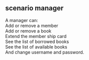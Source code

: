 ## scenario manager
A manager can:  
Add or remove a member   
Add or remove a book  
Extend the member ship card  
See the list of borrowed books  
See the list of available books  
And change username and password.  
